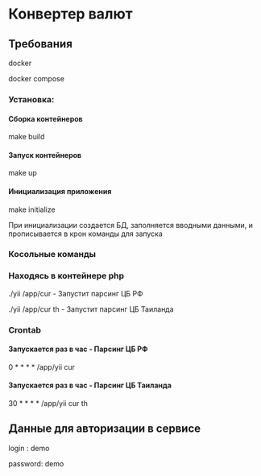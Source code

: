 # Конвертер валют

## Требования
docker 

docker compose

### Установка:

#### Сборка контейнеров
make build

#### Запуск контейнеров
make up

#### Инициализация приложения

make initialize

При инициализации создается БД, заполняется вводными данными, и прописывается в крон команды для запуска

### Косольные команды

### Находясь в контейнере php
./yii /app/cur - Запустит парсинг ЦБ РФ

./yii /app/cur th - Запустит парсинг ЦБ Таиланда

### Crontab
#### Запускается раз в час - Парсинг ЦБ РФ
0 * * * * /app/yii cur

#### Запускается раз в час - Парсинг ЦБ Таиланда
30 * * * * /app/yii cur th

## Данные для авторизации в сервисе
login : demo

password: demo